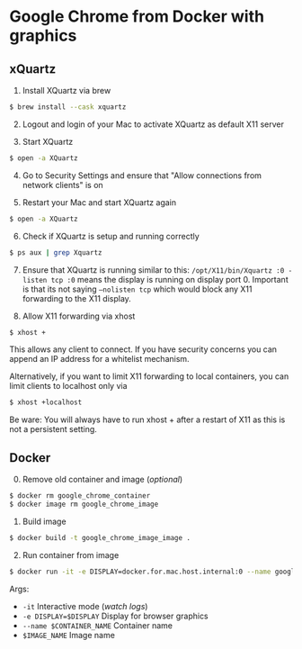 # Google Chrome from Docker with graphics

## xQuartz

1. Install XQuartz via brew

```bash
$ brew install --cask xquartz
```

2. Logout and login of your Mac to activate XQuartz as default X11 server

3. Start XQuartz

```bash
$ open -a XQuartz
```

4. Go to Security Settings and ensure that "Allow connections from network clients" is on

5. Restart your Mac and start XQuartz again

```bash
$ open -a XQuartz
```

6. Check if XQuartz is setup and running correctly

```bash
$ ps aux | grep Xquartz
```

7. Ensure that XQuartz is running similar to this: `/opt/X11/bin/Xquartz :0 -listen tcp :0` means the display is running on display port 0. Important is that its not saying `–nolisten tcp` which would block any X11 forwarding to the X11 display.

8. Allow X11 forwarding via xhost

```bash
$ xhost +
```

This allows any client to connect. If you have security concerns you can append an IP address for a whitelist mechanism.

Alternatively, if you want to limit X11 forwarding to local containers, you can limit clients to localhost only via

```bash
$ xhost +localhost
```

Be ware: You will always have to run xhost + after a restart of X11 as this is not a persistent setting.

## Docker

0. Remove old container and image (*optional*)

```bash
$ docker rm google_chrome_container
$ docker image rm google_chrome_image
```

1. Build image 

```bash
$ docker build -t google_chrome_image_image .
```
2. Run container from image

```bash
$ docker run -it -e DISPLAY=docker.for.mac.host.internal:0 --name google_chrome_container google_chrome_image
```

Args:
- `-it` Interactive mode (*watch logs*)
- `-e DISPLAY=$DISPLAY` Display for browser graphics
- `--name $CONTAINER_NAME` Container name
- `$IMAGE_NAME` Image name
